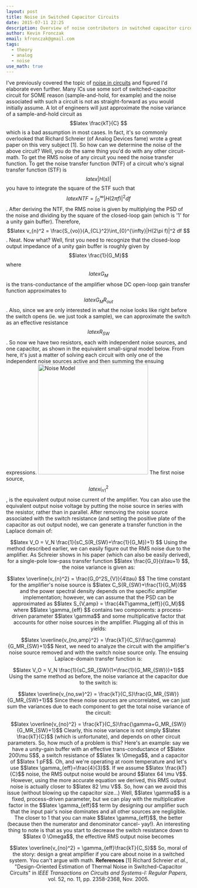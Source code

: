 ```yaml
---
layout: post
title: Noise in Switched Capacitor Circuits
date: 2015-07-11 22:25
description: Overview of noise contributors in switched capacitor circuits
author: Kevin Fronczak
email: kfronczak@gmail.com
tags:
  - theory
  - analog
  - noise
use_math: true
---
```


I've previously covered the topic of <a href="http://kevinfronczak.com/blog/electrical-engineering/circuit-noise-analysis/" target="_blank">noise in circuits</a> and figured I'd elaborate even further. Many ICs use some sort of switched-capacitor circuit for SOME reason (sample-and-hold, for example) and the noise associated with such a circuit is not as straight-forward as you would initially assume. A lot of engineers will just approximate the noise variance of a sample-and-hold circuit as $$latex \frac{kT}{C} $$ which is a bad assumption in most cases. In fact, it's so commonly overlooked that Richard Schreier (of Analog Devices fame) wrote a great paper on this very subject [1].
So how can we determine the noise of the above circuit? Well, you do the same thing you'd do with any other circuit- math. To get the RMS noise of any circuit you need the noise transfer function. To get the noise transfer function (NTF) of a circuit who's signal transfer function (STF) is $$latex |H(s)| $$ you have to integrate the square of the STF such that $$latex NTF = \int_{0}^{\infty}|H(2\pi f)|^2 df $$. After deriving the NTF, the RMS noise is given by multiplying the PSD of the noise and dividing by the square of the closed-loop gain (which is '1' for a unity gain buffer). Therefore, $$latex v_{n}^2 = \frac{S_{vo}}{A_{CL}^2}\int_{0}^{\infty}|H(2\pi f)|^2 df $$.
Neat. Now what?
Well, first you need to recognize that the closed-loop output impedance of a unity gain buffer is roughly given by $$latex \frac{1}{G_M}$$ where $$latex G_M$$ is the trans-conductance of the amplifier whose DC open-loop gain transfer function approximates to $$latex G_MR_{out}$$. Also, since we are only interested in what the noise looks like right before the switch opens (ie. we just took a sample), we can approximate the switch as an effective resistance $$latex R_{SW}$$. So now we have two resistors, each with independent noise sources, and one capacitor, as shown in the equivalent small-signal model below. From here, it's just a matter of solving each circuit with only one of the independent noise sources active and then summing the ensuing expressions.
<a href="http://kevinfronczak.com/documents/sampled_noise/sampled_noise_equivalent_model.png" target="_blank"><img class="aligncenter" src="{{ site.baseurl }}/assets/sampled_noise_equivalent_model.png" alt="Noise Model" height="300" /></a>
The first noise source, $$latex i_{n1}^2$$, is the equivalent output noise current of the amplifier. You can also use the equivalent output noise voltage by putting the noise source in series with the resistor, rather than in parallel. After removing the noise source associated with the switch resistance (and setting the positive plate of the capacitor as out output node), we can generate a transfer function in the Laplace domain of:
<p style="text-align: center;">$$latex V_O = V_N \frac{1}{sC_S(R_{SW}+\frac{1}{G_M})+1} $$
Using the method described earlier, we can easily figure out the RMS noise due to the amplifier. As Schreier shows in his paper (which can also be easily derived), for a single-pole low-pass transfer function $$latex \frac{G_0}{s\tau+1} $$, the noise variance is given as:
<p style="text-align: center;">$$latex \overline{v_{n}^2} = \frac{G_0^2S_{V}}{4\tau} $$
The time constant for the amplifier's noise source is $$latex C_S(R_{SW}+\frac{1}{G_M})$$ and the power spectral density depends on the specific amplifier implementation; however, we can assume that the PSD can be approximated as $$latex S_{V,amp} = \frac{4kT\gamma_{eff}}{G_M}$$ where $$latex \gamma_{eff} $$ contains two components: a process-driven parameter $$latex \gamma$$ and some multiplicative factor that accounts for other noise sources in the amplifier. Plugging all of this in yields:
<p style="text-align: center;">$$latex \overline{v_{no,amp}^2} = \frac{kT}{C_S}\frac{\gamma}{G_MR_{SW}+1}$$
Next, we need to analyze the circuit with the amplifier's noise source removed and with the switch noise source only. The ensuing Laplace-domain transfer function is:
<p style="text-align: center;">$$latex V_O = V_N \frac{1}{sC_SR_{SW}(1+\frac{1}{G_MR_{SW}})+1}$$
Using the same method as before, the noise variance at the capacitor due to the switch is:
<p style="text-align: center;">$$latex \overline{v_{no,sw}^2} = \frac{kT}{C_S}\frac{G_MR_{SW}}{G_MR_{SW}+1}$$
Since these noise sources are uncorrelated, we can just sum the variances due to each component to get the total noise variance of the circuit:
<p style="text-align: center;">$$latex \overline{v_{no}^2} = \frac{kT}{C_S}\frac{\gamma+G_MR_{SW}}{G_MR_{SW}+1}$$
Clearly, this noise variance is not simply $$latex \frac{kT}{C}$$ (which is unfortunate), and depends on other circuit parameters.
So, how much of a problem is this?
Here's an example: say we have a unity-gain buffer with an effective trans-conductance of $$latex 200\mu S$$, a switch resistance of $$latex 1k \Omega$$, and a capacitor of $$latex 1 pF$$. Oh, and we're operating at room temperature and let's use $$latex \gamma_{eff}=\frac{4}{3}$$. If we assume $$latex \frac{kT}{C}$$ noise, the RMS output noise would be around $$latex 64 \mu V$$. However, using the more accurate equation we derived, this RMS output noise is actually closer to $$latex 82 \mu V$$.
So, how can we avoid this issue (without blowing up the capacitor size...)
Well, $$latex \gamma$$ is a fixed, process-driven parameter, but we can play with the multiplicative factor in the $$latex \gamma_{eff}$$ term by designing our amplifier such that the input pair's noise dominates and all other sources are negligible. The closer to 1 that you can make $$latex \gamma_{eff}$$, the better (because then the numerator and denominator cancel- yay!).
An interesting thing to note is that as you start to decrease the switch resistance down to $$latex 0 \Omega$$, the effective RMS output noise becomes
<p style="text-align: center;">$$latex \overline{v_{no}^2} = \gamma_{eff}\frac{kT}{C_S}$$
So, moral of the story: design a great amplifier if you care about noise in a switched system. You can't argue with math.
<strong>References</strong>
[1] Richard Schreier <em>et al.</em>, "Design-Oriented Estimation of Thermal Noise in Switched-Capacitor Circuits" in <em>IEEE Transactions on Circuits and Systems-I: Regular Papers</em>, vol. 52, no. 11, pp. 2358-2368, Nov. 2005.
